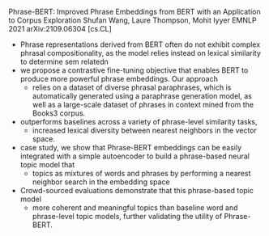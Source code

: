 Phrase-BERT: Improved Phrase Embeddings from BERT
  with an Application to Corpus Exploration
Shufan Wang, Laure Thompson, Mohit Iyyer
EMNLP 2021 arXiv:2109.06304 [cs.CL]

* Phrase representations derived from BERT often do
  not exhibit complex phrasal compositionality,
  as the model relies instead on lexical similarity to determine sem relatedn
* we propose a contrastive fine-tuning objective that
  enables BERT to produce more powerful phrase embeddings. Our approach
  * relies on a dataset of diverse phrasal paraphrases, which is
    automatically generated using a paraphrase generation model, as well as a
    large-scale dataset of phrases in context mined from the Books3 corpus.
* outperforms baselines across a variety of phrase-level similarity tasks,
  * increased lexical diversity between nearest neighbors in the vector space.
* case study, we show that Phrase-BERT embeddings can be easily integrated with
  a simple autoencoder to build a phrase-based neural topic model that
  * topics as mixtures of words and phrases by performing a nearest neighbor
    search in the embedding space
* Crowd-sourced evaluations demonstrate that this phrase-based topic model
  * more coherent and meaningful topics than baseline word and phrase-level
    topic models, further validating the utility of Phrase-BERT.
